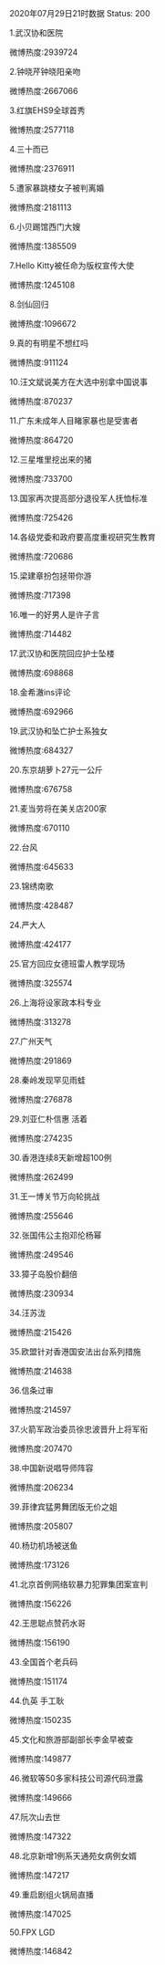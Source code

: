 2020年07月29日21时数据
Status: 200

1.武汉协和医院

微博热度:2939724

2.钟晓芹钟晓阳亲吻

微博热度:2667066

3.红旗EHS9全球首秀

微博热度:2577118

4.三十而已

微博热度:2376911

5.遭家暴跳楼女子被判离婚

微博热度:2181113

6.小贝踢馆西门大嫂

微博热度:1385509

7.Hello Kitty被任命为版权宣传大使

微博热度:1245108

8.剑仙回归

微博热度:1096672

9.真的有明星不想红吗

微博热度:911124

10.汪文斌说美方在大选中别拿中国说事

微博热度:870237

11.广东未成年人目睹家暴也是受害者

微博热度:864720

12.三星堆里挖出来的猪

微博热度:733700

13.国家再次提高部分退役军人抚恤标准

微博热度:725426

14.各级党委和政府要高度重视研究生教育

微博热度:720686

15.梁建章扮包拯带你游

微博热度:717398

16.唯一的好男人是许子言

微博热度:714482

17.武汉协和医院回应护士坠楼

微博热度:698868

18.金希澈ins评论

微博热度:692966

19.武汉协和坠亡护士系独女

微博热度:684327

20.东京胡萝卜27元一公斤

微博热度:676758

21.麦当劳将在美关店200家

微博热度:670110

22.台风

微博热度:645633

23.锦绣南歌

微博热度:428487

24.严大人

微博热度:424177

25.官方回应女德班雷人教学现场

微博热度:325574

26.上海将设家政本科专业

微博热度:313278

27.广州天气

微博热度:291869

28.秦岭发现罕见雨蛙

微博热度:276878

29.刘亚仁朴信惠 活着

微博热度:274235

30.香港连续8天新增超100例

微博热度:262499

31.王一博关节万向轮挑战

微博热度:255646

32.张国伟公主抱邓伦杨幂

微博热度:249546

33.獐子岛股价翻倍

微博热度:230934

34.汪苏泷

微博热度:215426

35.欧盟针对香港国安法出台系列措施

微博热度:214638

36.信条过审

微博热度:214597

37.火箭军政治委员徐忠波晋升上将军衔

微博热度:207470

38.中国新说唱导师阵容

微博热度:206234

39.菲律宾猛男舞团版无价之姐

微博热度:205807

40.杨玏机场被送鱼

微博热度:173126

41.北京首例网络软暴力犯罪集团案宣判

微博热度:156226

42.王思聪点赞药水哥

微博热度:156190

43.全国首个老兵码

微博热度:151174

44.仇英 手工耿

微博热度:150235

45.文化和旅游部副部长李金早被查

微博热度:149877

46.微软等50多家科技公司源代码泄露

微博热度:149666

47.阮次山去世

微博热度:147322

48.北京新增1例系天通苑女病例女婿

微博热度:147217

49.重启剧组火锅局直播

微博热度:147025

50.FPX LGD

微博热度:146842

